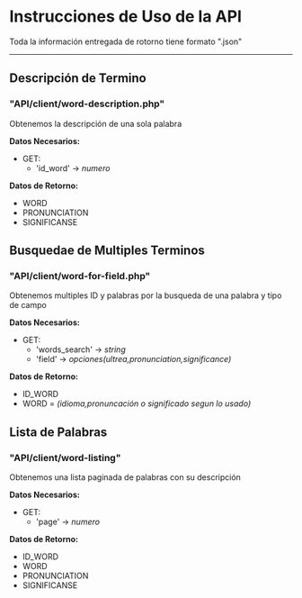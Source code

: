 # Instrucciones de Uso de la API

Toda la información entregada de rotorno tiene formato ".json"

---------

## Descripción de Termino
### "API/client/word-description.php"

Obtenemos la descripción de una sola palabra

**Datos Necesarios:**

- GET: 
    - 'id_word' -> _numero_

**Datos de Retorno:**
- WORD 
- PRONUNCIATION
- SIGNIFICANSE

## Busquedae de Multiples Terminos
### "API/client/word-for-field.php"

Obtenemos multiples ID y palabras por la busqueda de una palabra y tipo de campo

**Datos Necesarios:**

- GET: 
    - 'words_search' -> _string_
    - 'field' -> _opciones(ultrea,pronunciation,significance)_

**Datos de Retorno:**
- ID_WORD
- WORD = _(idioma,pronuncación o significado segun lo usado)_


## Lista de Palabras
### "API/client/word-listing"

Obtenemos una lista paginada de palabras con su descripción

**Datos Necesarios:**

- GET: 
    - 'page' -> _numero_

**Datos de Retorno:**
- ID_WORD
- WORD
- PRONUNCIATION
- SIGNIFICANSE